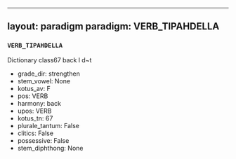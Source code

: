 
---
layout: paradigm
paradigm: VERB_TIPAHDELLA
---
### ` VERB_TIPAHDELLA `

Dictionary class67 back l d~t
* grade_dir: strengthen
* stem_vowel: None
* kotus_av: F
* pos: VERB
* harmony: back
* upos: VERB
* kotus_tn: 67
* plurale_tantum: False
* clitics: False
* possessive: False
* stem_diphthong: None
